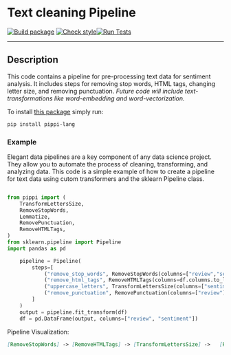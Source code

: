 # Text cleaning Pipeline 

[![Build package](https://github.com/szymonrucinski/pippi-lang/actions/workflows/build-pkg.yml/badge.svg)](https://github.com/szymonrucinski/pippi-lang/actions/workflows/build-pkg.yml) [![Check style](https://github.com/szymonrucinski/pippi-lang/actions/workflows/check-style.yml/badge.svg)](https://github.com/szymonrucinski/pippi-lang/actions/workflows/check-style.yml)[![Run Tests](https://github.com/szymonrucinski/pippi-lang/actions/workflows/run-tests.yml/badge.svg)](https://github.com/szymonrucinski/pippi-lang/actions/workflows/run-tests.yml)
___
## Description
This code contains a pipeline for pre-processing text data for sentiment analysis. It includes steps for removing stop words, HTML tags, changing letter size, and removing punctuation.
*Future code will include text-transformations like word-embedding and word-vectorization.*

To install [this package](https://pypi.org/project/pippi-lang/) simply run:
``` bash
pip install pippi-lang
``` 

### Example
Elegant data pipelines are a key component of any data science project. They allow you to automate the process of cleaning, transforming, and analyzing data. This code is a simple example of how to create a pipeline for text data using cutom transformers and the sklearn Pipeline class.

``` python

from pippi import (
    TransformLettersSize,
    RemoveStopWords,
    Lemmatize,
    RemovePunctuation,
    RemoveHTMLTags,
)
from sklearn.pipeline import Pipeline
import pandas as pd

    pipeline = Pipeline(
        steps=[
            ("remove_stop_words", RemoveStopWords(columns=["review","sentiment"])),
            ("remove_html_tags", RemoveHTMLTags(columns=df.columns.to_list())),
            ("uppercase_letters", TransformLettersSize(columns=["sentiment"], case_transform="upper")),
            ("remove_punctuation", RemovePunctuation(columns=["review"])),
        ]
    )
    output = pipeline.fit_transform(df)
    df = pd.DataFrame(output, columns=["review", "sentiment"])

```
Pipeline Visualization:

``` markdown
[RemoveStopWords] -> [RemoveHTMLTags] -> [TransformLettersSize] ->   [RemovePunctuation]
```

